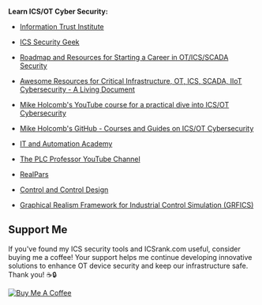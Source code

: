 **Learn ICS/OT Cyber Security:**

- [Information Trust Institute ](https://github.com/ITI/ICS-Security-Tools/tree/master/guides)

- [ICS Security Geek](https://github.com/Ka0sKl0wN/ICS-Security-Study-Resources)

- [Roadmap and Resources for Starting a Career in OT/ICS/SCADA Security](https://www.linkedin.com/posts/manjunathhiregange_otsecurity-otcybersecurity-icssecurity-activity-7043800232131788800-FA-W/?utm_source=share&utm_medium=member_android)

- [Awesome Resources for Critical Infrastructure, OT, ICS, SCADA, IIoT Cybersecurity - A Living Document](https://www.linkedin.com/pulse/awesome-resources-critical-infrastructure-living-document-gary-kong%3FtrackingId=sxWYC%252BWhS1SWg14wlwBwuw%253D%253D/?trackingId=sxWYC%2BWhS1SWg14wlwBwuw%3D%3D)
- [Mike Holcomb's YouTube course for a practical dive into ICS/OT Cybersecurity](https://www.youtube.com/@utilsec)
- [Mike Holcomb's GitHub - Courses and Guides on ICS/OT Cybersecurity](https://github.com/utilsec)
- [IT and Automation Academy](https://www.youtube.com/@ITandAutomationAcademy)
- [The PLC Professor YouTube Channel](https://www.youtube.com/@plcprofessor)
- [RealPars](https://www.youtube.com/@realpars)
- [Control and Control Design ](https://www.youtube.com/@ControlControlDesign)
- [Graphical Realism Framework for Industrial Control Simulation (GRFICS)  ](https://github.com/Fortiphyd/GRFICSv2)


<h2>Support Me</h2>
<p>If you've found my ICS security tools and ICSrank.com useful, consider buying me a coffee! Your support helps me continue developing innovative solutions to enhance OT device security and keep our infrastructure safe. Thank you! ☕🔒</p>
<a href="https://buymeacoffee.com/alhasawi" target="_blank">
    <img src="https://www.buymeacoffee.com/assets/img/custom_images/orange_img.png" alt="Buy Me A Coffee">
</a>
